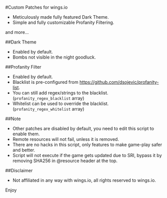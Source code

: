 #Custom Patches for wings.io
- Meticulously made fully featured Dark Theme.
- Simple and fully customizable Profanity Filtering.

and more...

##Dark Theme
- Enabled by default.
- Bombs not visible in the night goodluck.

##Profanity Filter
- Enabled by default.
- Blacklist is pre-configured from https://github.com/dsojevic/profanity-list.
- You can still add regex/strings to the blacklist. (`profanity_regex_blacklist` array)
- Whitelist can be used to override the blacklist. (`profanity_regex_whitelist` array)

##Note
- Other patches are disabled by default, you need to edit this script to enable them.
- Remote resources will not fail, unless it is removed.
- There are no hacks in this script, only features to make game-play safer and better.
- Script will not execute if the game gets updated due to SRI, bypass it by removing SHA256 in @resource header at the top.

##Disclaimer
- Not affiliated in any way with wings.io, all rights reserved to wings.io.

Enjoy
